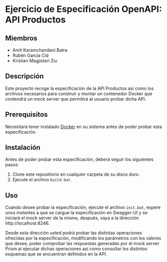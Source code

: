 # Ejercicio de Especificación OpenAPI: API Productos

## Miembros
- Amit Karamchandani Batra
- Rubén García Cid
- Kristian Magjistari Ziu

## Descripción
Este proyecto recoge la especificación de la API Productos así como los archivos necesarios para construir y montar un contenedor Docker que contendrá un mock server que permitirá al usuario probar dicha API.

## Prerequisitos
Necesitará tener instalado [Docker](https://www.docker.com/) en su sistema antes de poder probar esta especificación.

## Instalación
Antes de poder probar esta especificación, deberá seguir los siguientes pasos:

1. Clone este repositiorio en cualquier carpeta de su disco duro.
2. Ejecute el archivo `build.bat`.

## Uso
Cuando desee probar la especificación, ejecute el archivo `init.bat`, espere unos instantes a que se cargue la especificación en Swagger-UI y se iniciará el mock server de la misma, después, vaya a la dirección http://localhost:8246.

Desde esta dirección usted podrá probar las distintas operaciones ofrecidas por la especificación, modificando los parámetros con los valores que desee, poder comprobar las respuestas generadas por el mock server Prism al ejecutar dichas operaciones así como consultar los distintos esquemas que se encuentran definidos en la API.
